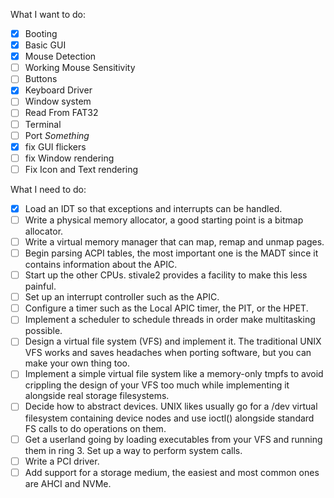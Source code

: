 What I want to do: 
- [X] Booting 
- [X] Basic GUI 
- [X] Mouse Detection 
- [ ] Working Mouse Sensitivity
- [ ] Buttons
- [X] Keyboard Driver
- [ ] Window system
- [ ] Read From FAT32
- [ ] Terminal
- [ ] Port *Something*
- [X] fix GUI flickers
- [ ] fix Window rendering
- [ ] Fix Icon and Text rendering

What I need to do:
- [X] Load an IDT so that exceptions and interrupts can be handled.
- [ ] Write a physical memory allocator, a good starting point is a bitmap allocator.
- [ ] Write a virtual memory manager that can map, remap and unmap pages.
- [ ] Begin parsing ACPI tables, the most important one is the MADT since it contains information about the APIC.
- [ ] Start up the other CPUs. stivale2 provides a facility to make this less painful.
- [ ] Set up an interrupt controller such as the APIC.
- [ ] Configure a timer such as the Local APIC timer, the PIT, or the HPET.
- [ ] Implement a scheduler to schedule threads in order make multitasking possible.
- [ ] Design a virtual file system (VFS) and implement it. The traditional UNIX VFS works and saves headaches when porting software, but you can make your own thing too.
- [ ] Implement a simple virtual file system like a memory-only tmpfs to avoid crippling the design of your VFS too much while implementing it alongside real storage filesystems.
- [ ] Decide how to abstract devices. UNIX likes usually go for a /dev virtual filesystem containing device nodes and use ioctl() alongside standard FS calls to do operations on them.
- [ ] Get a userland going by loading executables from your VFS and running them in ring 3. Set up a way to perform system calls.
- [ ] Write a PCI driver.
- [ ] Add support for a storage medium, the easiest and most common ones are AHCI and NVMe.
